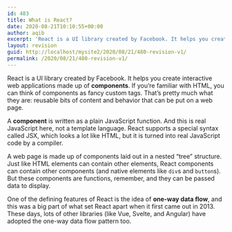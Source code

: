 ```yaml
---
id: 483
title: What is React?
date: 2020-08-21T10:10:55+00:00
author: aqib
excerpt: 'React is a UI library created by Facebook. It helps you create interactive web applications made up of components. '
layout: revision
guid: http://localhost/mysite2/2020/08/21/480-revision-v1/
permalink: /2020/08/21/480-revision-v1/
---
```

React is a UI library created by Facebook. It helps you create interactive web applications made up of&nbsp;**components**. If you’re familiar with HTML, you can think of components as fancy custom tags. That’s pretty much what they are: reusable bits of content and behavior that can be put on a web page.

A&nbsp;**component**&nbsp;is written as a plain JavaScript function. And this is real JavaScript here, not a template language. React supports a special syntax called JSX, which looks a lot like HTML, but it is turned into real JavaScript code by a compiler.

A web page is made up of components laid out in a nested “tree” structure. Just like HTML elements can contain other elements, React components can contain other components (and native elements like&nbsp;`div`s and&nbsp;`button`s). But these components are functions, remember, and they can be passed data to display.

One of the defining features of React is the idea of&nbsp;**one-way data flow**, and this was a big part of what set React apart when it first came out in 2013. These days, lots of other libraries (like Vue, Svelte, and Angular) have adopted the one-way data flow pattern too.